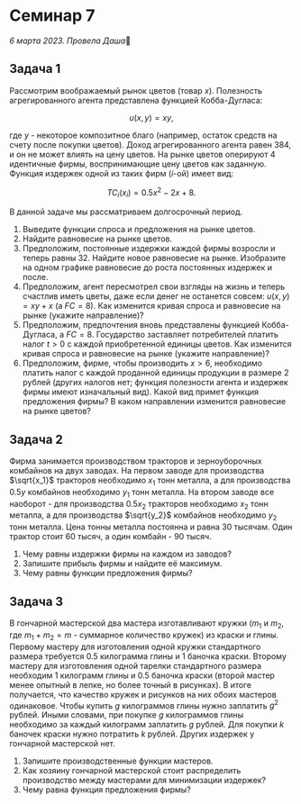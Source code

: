 # Семинар 7

*6 марта 2023. Провела Даша*🐼

## Задача 1

Рассмотрим воображаемый рынок цветов (товар $x$). Полезность агрегированного агента представлена функцией Кобба-Дугласа:

$$
u(x, y)=xy,
$$

где $y$ - некоторое композитное благо (например, остаток средств на счету после покупки цветов). Доход агрегированного агента равен $384$, и он не может влиять на цену цветов. На рынке цветов оперируют $4$ идентичные фирмы, воспринимающие цену цветов как заданную. Функция издержек одной из таких фирм ($i$-ой) имеет вид:

$$
TC_i(x_i)=0.5x^2-2x+8.
$$

В данной задаче мы рассматриваем долгосрочный период.

1. Выведите функции спроса и предложения на рынке цветов.
2. Найдите равновесие на рынке цветов.
3. Предположим, постоянные издержки каждой фирмы возросли и теперь равны $32$. Найдите новое равновесие на рынке. Изобразите на одном графике равновесие до роста постоянных издержек и после.
4. Предположим, агент пересмотрел свои взгляды на жизнь и теперь счастлив иметь цветы, даже если денег не останется совсем: $u(x,y)=xy+x$ (а $FC=8$). Как изменится кривая спроса и равновесие на рынке (укажите направление)?
5. Предположим, предпочтения вновь представлены функцией Кобба-Дугласа, а $FC=8$. Государство заставляет потребителей платить налог $t>0$ с каждой приобретенной единицы цветов. Как изменится кривая спроса и равновесие на рынке (укажите направление)?
6. Предположим, фирме, чтобы производить $x>6$, необходимо платить налог с каждой проданной единицы продукции в размере $2$ рублей (других налогов нет; функция полезности агента и издержек фирмы имеют изначальный вид). Какой вид примет функция предложения фирмы? В каком направлении изменится равновесие на рынке цветов?

<!-- ## Задача 2

1. Пусть спрос описывается функцией с постоянной эластичностью $p=bq^{-a}$, где $a, b>1$. Предложение равно $p=q$. Как равновесное количество продукции зависит от эластичности спроса?
2.  -->

## Задача 2

Фирма занимается производством тракторов и зерноуборочных комбайнов на двух заводах. На первом заводе для производства $\sqrt{x_1}$ тракторов необходимо $x_1$ тонн металла, а для производства $0.5y$ комбайнов необходимо $y_1$ тонн металла. На втором заводе все наоборот - для производства $0.5x_2$ тракторов необходимо $x_2$ тонн металла, а для производства $\sqrt{y_2}$ комбайнов необходимо $y_2$ тонн металла. Цена тонны металла постоянна и равна $30$ тысячам. Один трактор стоит $60$ тысяч, а один комбайн - $90$ тысяч.

1. Чему равны издержки фирмы на каждом из заводов?
2. Запишите прибыль фирмы и найдите её максимум.
3. Чему равны функции предложения фирмы?

## Задача 3

В гончарной мастерской два мастера изготавливают кружки ($m_1$ и $m_2$, где $m_1+m_2=m$ - суммарное количество кружек) из краски и глины. Первому мастеру для изготовления одной кружки стандартного размера требуется $0.5$ килограмма глины и $1$ баночка краски. Второму мастеру для изготовления одной тарелки стандартного размера необходим $1$ килограмм глины и $0.5$ баночка краски (второй мастер менее опытный в лепке, но более точный в рисунках). В итоге получается, что качество кружек и рисунков на них обоих мастеров одинаковое. Чтобы купить $g$ килограммов глины нужно заплатить $g^2$ рублей. Иными словами, при покупке $g$ килограммов глины необходимо за каждый килограмм заплатить $g$ рублей. Для покупки $k$ баночек краски нужно потратить $k$ рублей. Других издержек у гончарной мастерской нет.

1. Запишите производственные функции мастеров.
2. Как хозяину гончарной мастерской стоит распределить производство между мастерами для минимизации издержек?
3. Чему равна функция предложения фирмы?